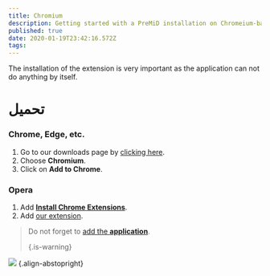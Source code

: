 ```yaml
---
title: Chromium
description: Getting started with a PreMiD installation on Chromeium-based browsers
published: true
date: 2020-01-19T23:42:16.572Z
tags:
---
```


The installation of the extension is very important as the application can not do anything by itself.

# تحميل
### Chrome, Edge, etc.
1. Go to our downloads page by [clicking here](https://premid.app/downloads).
2. Choose **Chromium**.
3. Click on **Add to Chrome**.

### Opera
1. Add **[Install Chrome Extensions](https://addons.opera.com/en/extensions/details/install-chrome-extensions/)**.
2. Add [our extension](https://premid.app/downloads).

> Do not forget to [add the **application**](/install). 
> 
> {.is-warning}

![](https://img.icons8.com/color/2x/chrome.png) {.align-abstopright}